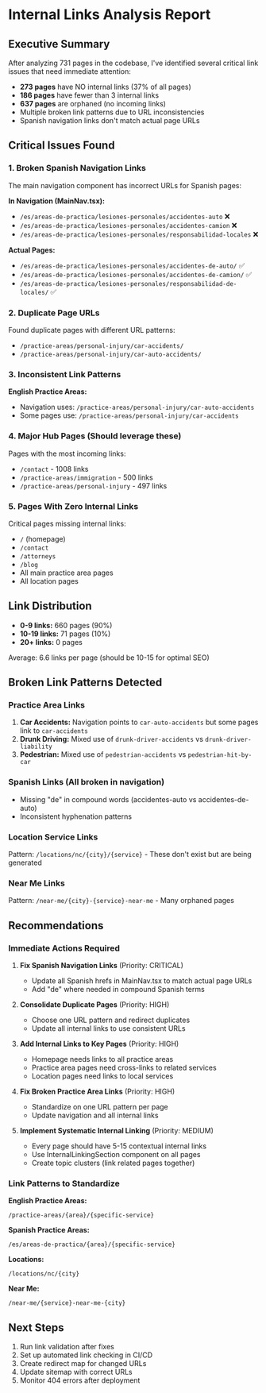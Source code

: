 # Internal Links Analysis Report

## Executive Summary

After analyzing 731 pages in the codebase, I've identified several critical link issues that need immediate attention:

- **273 pages** have NO internal links (37% of all pages)
- **186 pages** have fewer than 3 internal links 
- **637 pages** are orphaned (no incoming links)
- Multiple broken link patterns due to URL inconsistencies
- Spanish navigation links don't match actual page URLs

## Critical Issues Found

### 1. Broken Spanish Navigation Links

The main navigation component has incorrect URLs for Spanish pages:

**In Navigation (MainNav.tsx):**
- `/es/areas-de-practica/lesiones-personales/accidentes-auto` ❌
- `/es/areas-de-practica/lesiones-personales/accidentes-camion` ❌
- `/es/areas-de-practica/lesiones-personales/responsabilidad-locales` ❌

**Actual Pages:**
- `/es/areas-de-practica/lesiones-personales/accidentes-de-auto/` ✅
- `/es/areas-de-practica/lesiones-personales/accidentes-de-camion/` ✅
- `/es/areas-de-practica/lesiones-personales/responsabilidad-de-locales/` ✅

### 2. Duplicate Page URLs

Found duplicate pages with different URL patterns:
- `/practice-areas/personal-injury/car-accidents/` 
- `/practice-areas/personal-injury/car-auto-accidents/`

### 3. Inconsistent Link Patterns

**English Practice Areas:**
- Navigation uses: `/practice-areas/personal-injury/car-auto-accidents`
- Some pages use: `/practice-areas/personal-injury/car-accidents`

### 4. Major Hub Pages (Should leverage these)

Pages with the most incoming links:
- `/contact` - 1008 links
- `/practice-areas/immigration` - 500 links  
- `/practice-areas/personal-injury` - 497 links

### 5. Pages With Zero Internal Links

Critical pages missing internal links:
- `/` (homepage)
- `/contact`
- `/attorneys`
- `/blog`
- All main practice area pages
- All location pages

## Link Distribution

- **0-9 links:** 660 pages (90%)
- **10-19 links:** 71 pages (10%)
- **20+ links:** 0 pages

Average: 6.6 links per page (should be 10-15 for optimal SEO)

## Broken Link Patterns Detected

### Practice Area Links
1. **Car Accidents:** Navigation points to `car-auto-accidents` but some pages link to `car-accidents`
2. **Drunk Driving:** Mixed use of `drunk-driver-accidents` vs `drunk-driver-liability`
3. **Pedestrian:** Mixed use of `pedestrian-accidents` vs `pedestrian-hit-by-car`

### Spanish Links (All broken in navigation)
- Missing "de" in compound words (accidentes-auto vs accidentes-de-auto)
- Inconsistent hyphenation patterns

### Location Service Links
Pattern: `/locations/nc/{city}/{service}` - These don't exist but are being generated

### Near Me Links  
Pattern: `/near-me/{city}-{service}-near-me` - Many orphaned pages

## Recommendations

### Immediate Actions Required

1. **Fix Spanish Navigation Links** (Priority: CRITICAL)
   - Update all Spanish hrefs in MainNav.tsx to match actual page URLs
   - Add "de" where needed in compound Spanish terms

2. **Consolidate Duplicate Pages** (Priority: HIGH)
   - Choose one URL pattern and redirect duplicates
   - Update all internal links to use consistent URLs

3. **Add Internal Links to Key Pages** (Priority: HIGH)
   - Homepage needs links to all practice areas
   - Practice area pages need cross-links to related services
   - Location pages need links to local services

4. **Fix Broken Practice Area Links** (Priority: HIGH)
   - Standardize on one URL pattern per page
   - Update navigation and all internal links

5. **Implement Systematic Internal Linking** (Priority: MEDIUM)
   - Every page should have 5-15 contextual internal links
   - Use InternalLinkingSection component on all pages
   - Create topic clusters (link related pages together)

### Link Patterns to Standardize

**English Practice Areas:**
```
/practice-areas/{area}/{specific-service}
```

**Spanish Practice Areas:**
```
/es/areas-de-practica/{area}/{specific-service}
```

**Locations:**
```
/locations/nc/{city}
```

**Near Me:**
```
/near-me/{service}-near-me-{city}
```

## Next Steps

1. Run link validation after fixes
2. Set up automated link checking in CI/CD
3. Create redirect map for changed URLs
4. Update sitemap with correct URLs
5. Monitor 404 errors after deployment